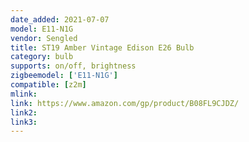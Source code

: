 ```yaml
---
date_added: 2021-07-07
model: E11-N1G
vendor: Sengled
title: ST19 Amber Vintage Edison E26 Bulb
category: bulb
supports: on/off, brightness
zigbeemodel: ['E11-N1G']
compatible: [z2m]
mlink: 
link: https://www.amazon.com/gp/product/B08FL9CJDZ/
link2: 
link3: 
---
```

